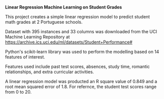 **Linear Regression Machine Learning on Student Grades**

This project creates a simple linear regression model to predict student math grades at 2 Portuguese schools.

Dataset with 395 instances and 33 columns was downloaded from the UCI Machine Learning Repository at https://archive.ics.uci.edu/ml/datasets/Student+Performance#

Python's scikit-learn library was used to perform the modelling based on 14 features of interest.

Features used include past test scores, absences, study time, romantic relationships, and extra curricular activities.

A linear regression model was producted an R square value of 0.849 and a root mean squared error of 1.8. For refernce, the student test scores range from 0 to 20.
